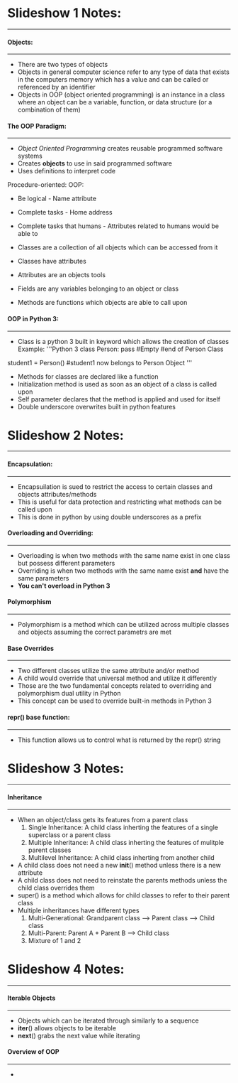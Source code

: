 # Slideshow 1 Notes:
---
  #### Objects:
  ---
  - There are two types of objects
  - Objects in general computer science refer to any type of data that exists in the computers memory which has a value and can be called or referenced by an identifier
  - Objects in OOP (object oriented programming) is an instance in a class where an object can be a variable, function, or data structure (or a combination of them)
  #### The OOP Paradigm:
  ---
  - *Object Oriented Programming* creates reusable programmed software systems
  - Creates **objects** to use in said programmed software
  - Uses definitions to interpret code
  
  Procedure-oriented:              OOP:
  - Be logical                     - Name attribute
  - Complete tasks                 - Home address
  - Complete tasks that humans     - Attributes related to humans
    would be able to
  
  - Classes are a collection of all objects which can be accessed from it
  - Classes have attributes
  - Attributes are an objects tools
  - Fields are any variables belonging to an object or class
  - Methods are functions which objects are able to call upon
  
  #### OOP in Python 3:
  ---
  - Class is a python 3 built in keyword which allows the creation of classes
  Example:
  '''Python 3
  class Person:
    pass #Empty
  #end of Person Class
  
  student1 = Person() #student1 now belongs to Person Object
  '''
  
  - Methods for classes are declared like a function
  - Initialization method is used as soon as an object of a class is called upon
  - Self parameter declares that the method is applied and used for itself
  - Double underscore overwrites built in python features
          

# Slideshow 2 Notes:
---
  #### Encapsulation: 
  ---
  - Encapsuilation is sued to restrict the access to certain classes and objects attributes/methods
  - This is useful for data protection and restricting what methods can be called upon
  - This is done in python by using double underscores as a prefix
  
  #### Overloading and Overriding:
  ---
  - Overloading is when two methods with the same name exist in one class but possess different parameters
  - Overriding is when two methods with the same name exist **and** have the same parameters
  - **You can't overload in Python 3**
  
  #### Polymorphism
  ---
  - Polymorphism is a method which can be utilized across multiple classes and objects assuming the correct parametrs are met
  
  #### Base Overrides
  --- 
  - Two different classes utilize the same attribute and/or method 
  - A child would override that universal method and utilize it differently
  - Those are the two fundamental concepts related to overriding and polymorphism dual utility in Python
  - This concept can be used to override built-in methods in Python 3
  
  #### __repr__() base function:
  ---
  - This function allows us to control what is returned by the repr() string
  
# Slideshow 3 Notes:
---
  #### Inheritance
  ---
  - When an object/class gets its features from a parent class
      1. Single Inheritance: A child class inherting the features of a single superclass or a parent class
      2. Multiple Inheritance: A child class inherting the features of mulitple parent classes
      3. Multilevel Inheritance: A child class inherting from another child 
  - A child class does not need a new __init__() method unless there is a new attribute 
  - A child class does not need to reinstate the parents methods unless the child class overrides them
  - super() is a method which allows for child classes to refer to their parent class
  - Multiple inheritances have different types
    1. Multi-Generational: Grandparent class --> Parent class --> Child class
    2. Multi-Parent: Parent A + Parent B --> Child class
    3. Mixture of 1 and 2
# Slideshow 4 Notes:
---
  #### Iterable Objects
  ---
  - Objects which can be iterated through similarly to a sequence 
  - __iter__() allows objects to be iterable
  - __next__() grabs the next value while iterating
  
  #### Overview of OOP
  ---
  - 
